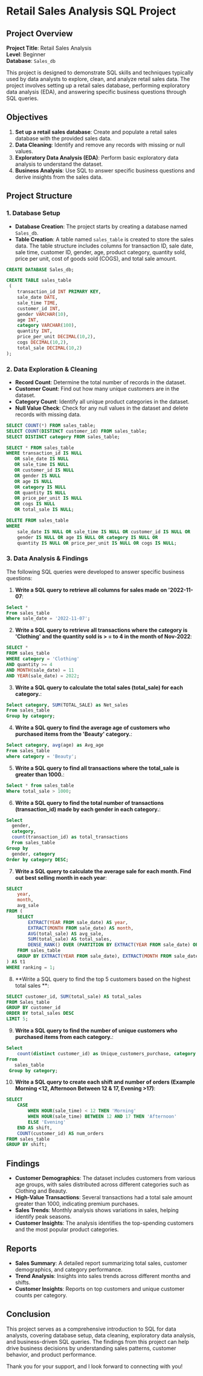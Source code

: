# Retail Sales Analysis SQL Project

## Project Overview

**Project Title**: Retail Sales Analysis  
**Level**: Beginner  
**Database**: `Sales_db`

This project is designed to demonstrate SQL skills and techniques typically used by data analysts to explore, clean, and analyze retail sales data. The project involves setting up a retail sales database, performing exploratory data analysis (EDA), and answering specific business questions through SQL queries. 

## Objectives

1. **Set up a retail sales database**: Create and populate a retail sales database with the provided sales data.
2. **Data Cleaning**: Identify and remove any records with missing or null values.
3. **Exploratory Data Analysis (EDA)**: Perform basic exploratory data analysis to understand the dataset.
4. **Business Analysis**: Use SQL to answer specific business questions and derive insights from the sales data.

## Project Structure

### 1. Database Setup

- **Database Creation**: The project starts by creating a database named `Sales_db`.
- **Table Creation**: A table named `sales_table` is created to store the sales data. The table structure includes columns for transaction ID, sale date, sale time, customer ID, gender, age, product category, quantity sold, price per unit, cost of goods sold (COGS), and total sale amount.

```sql
CREATE DATABASE Sales_db;

CREATE TABLE sales_table
 (
    transaction_id INT PRIMARY KEY,
    sale_date DATE,
    sale_time TIME,
    customer_id INT,
    gender VARCHAR(10),
    age INT,
    category VARCHAR(100),
    quantity INT,
    price_per_unit DECIMAL(10,2),
    cogs DECIMAL(10,2),
    total_sale DECIMAL(10,2)
);
```

### 2. Data Exploration & Cleaning

- **Record Count**: Determine the total number of records in the dataset.
- **Customer Count**: Find out how many unique customers are in the dataset.
- **Category Count**: Identify all unique product categories in the dataset.
- **Null Value Check**: Check for any null values in the dataset and delete records with missing data.

```sql
SELECT COUNT(*) FROM sales_table;
SELECT COUNT(DISTINCT customer_id) FROM sales_table;
SELECT DISTINCT category FROM sales_table;

SELECT * FROM sales_table
WHERE transaction_id IS NULL 
   OR sale_date IS NULL 
   OR sale_time IS NULL 
   OR customer_id IS NULL 
   OR gender IS NULL 
   OR age IS NULL 
   OR category IS NULL 
   OR quantity IS NULL 
   OR price_per_unit IS NULL 
   OR cogs IS NULL 
   OR total_sale IS NULL;

DELETE FROM sales_table
WHERE 
    sale_date IS NULL OR sale_time IS NULL OR customer_id IS NULL OR 
    gender IS NULL OR age IS NULL OR category IS NULL OR 
    quantity IS NULL OR price_per_unit IS NULL OR cogs IS NULL;
```

### 3. Data Analysis & Findings

The following SQL queries were developed to answer specific business questions:

1. **Write a SQL query to retrieve all columns for sales made on '2022-11-07**:
```sql
Select *
From sales_table
Where sale_date = '2022-11-07';

```

2. **Write a SQL query to retrieve all transactions where the category is 'Clothing' and the quantity sold is > = to 4 in the month of Nov-2022**:
```sql
SELECT *  
FROM sales_table  
WHERE category = 'Clothing'  
AND quantity >= 4  
AND MONTH(sale_date) = 11  
AND YEAR(sale_date) = 2022;
```

3. **Write a SQL query to calculate the total sales (total_sale) for each category.**:
```sql
Select category, SUM(TOTAL_SALE) as Net_sales
From sales_table
Group by category;

```

4. **Write a SQL query to find the average age of customers who purchased items from the 'Beauty' category.**:
```sql
Select category, avg(age) as Avg_age
From sales_table
where category = 'Beauty';
```

5. **Write a SQL query to find all transactions where the total_sale is greater than 1000.**:
```sql
Select * from sales_table
Where total_sale > 1000;
```

6. **Write a SQL query to find the total number of transactions (transaction_id) made by each gender in each category.**:
```sql
Select 
  gender, 
  category, 
  count(transaction_id) as total_transactions
  From sales_table
Group by 
  gender, category
Order by category DESC;
```

7. **Write a SQL query to calculate the average sale for each month. Find out best selling month in each year**:
```sql
SELECT 
    year,
    month,
    avg_sale
FROM (    
    SELECT 
        EXTRACT(YEAR FROM sale_date) AS year,
        EXTRACT(MONTH FROM sale_date) AS month,
        AVG(total_sale) AS avg_sale,
        SUM(total_sale) AS total_sales,
        DENSE_RANK() OVER (PARTITION BY EXTRACT(YEAR FROM sale_date) ORDER BY SUM(total_sale) DESC) AS ranking
    FROM sales_table
    GROUP BY EXTRACT(YEAR FROM sale_date), EXTRACT(MONTH FROM sale_date)
) AS t1
WHERE ranking = 1;
```

8. **Write a SQL query to find the top 5 customers based on the highest total sales **:
```sql
SELECT customer_id, SUM(total_sale) AS total_sales  
FROM Sales_table  
GROUP BY customer_id  
ORDER BY total_sales DESC  
LIMIT 5;
```

9. **Write a SQL query to find the number of unique customers who purchased items from each category.**:
```sql
Select 
    count(distinct customer_id) as Unique_customers_purchase, category
From 
   sales_table
 Group by category;
```

10. **Write a SQL query to create each shift and number of orders (Example Morning <12, Afternoon Between 12 & 17, Evening >17)**:
```sql
SELECT 
    CASE 
        WHEN HOUR(sale_time) < 12 THEN 'Morning'
        WHEN HOUR(sale_time) BETWEEN 12 AND 17 THEN 'Afternoon'
        ELSE 'Evening'
    END AS shift, 
    COUNT(customer_id) AS num_orders
FROM sales_table
GROUP BY shift;
```

## Findings

- **Customer Demographics**: The dataset includes customers from various age groups, with sales distributed across different categories such as Clothing and Beauty.
- **High-Value Transactions**: Several transactions had a total sale amount greater than 1000, indicating premium purchases.
- **Sales Trends**: Monthly analysis shows variations in sales, helping identify peak seasons.
- **Customer Insights**: The analysis identifies the top-spending customers and the most popular product categories.

## Reports

- **Sales Summary**: A detailed report summarizing total sales, customer demographics, and category performance.
- **Trend Analysis**: Insights into sales trends across different months and shifts.
- **Customer Insights**: Reports on top customers and unique customer counts per category.

## Conclusion

This project serves as a comprehensive introduction to SQL for data analysts, covering database setup, data cleaning, exploratory data analysis, and business-driven SQL queries. The findings from this project can help drive business decisions by understanding sales patterns, customer behavior, and product performance.


Thank you for your support, and I look forward to connecting with you!
